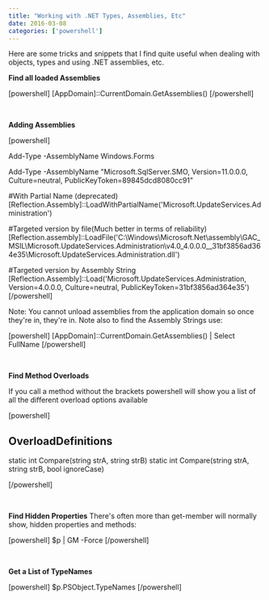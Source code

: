```yaml
---
title: "Working with .NET Types, Assemblies, Etc"
date: 2016-03-08
categories: ['powershell']
---
```


Here are some tricks and snippets that I find quite useful when dealing with objects, types and using .NET assemblies, etc.

<strong>Find all loaded Assemblies</strong>

[powershell]
[AppDomain]::CurrentDomain.GetAssemblies()
[/powershell]

&nbsp;

<strong>Adding Assemblies</strong>

[powershell]

Add-Type -AssemblyName Windows.Forms

Add-Type -AssemblyName "Microsoft.SqlServer.SMO, Version=11.0.0.0, Culture=neutral, PublicKeyToken=89845dcd8080cc91"

#With Partial Name (deprecated) 
[Reflection.Assembly]::LoadWithPartialName('Microsoft.UpdateServices.Administration') 

#Targeted version by file(Much better in terms of reliability) 
[Reflection.assembly]::LoadFile('C:\Windows\Microsoft.Net\assembly\GAC_MSIL\Microsoft.UpdateServices.Administration\v4.0_4.0.0.0__31bf3856ad364e35\Microsoft.UpdateServices.Administration.dll') 

#Targeted version by Assembly String 
[Reflection.Assembly]::Load('Microsoft.UpdateServices.Administration, Version=4.0.0.0, Culture=neutral, PublicKeyToken=31bf3856ad364e35') 
[/powershell]

Note: You cannot unload assemblies from the application domain so once they're in, they're in. Note also to find the Assembly Strings use:

[powershell]
[AppDomain]::CurrentDomain.GetAssemblies() | Select FullName
[/powershell]

&nbsp;

<strong>Find Method Overloads</strong>

If you call a method without the brackets powershell will show you a list of all the different overload options available

[powershell]

[String]::Compare

OverloadDefinitions
-------------------
static int Compare(string strA, string strB)
static int Compare(string strA, string strB, bool ignoreCase)

[/powershell]

&nbsp;

<strong>Find Hidden Properties</strong>
There's often more than get-member will normally show, hidden properties and methods:

[powershell]
$p | GM -Force
[/powershell]

&nbsp;

<strong>Get a List of TypeNames</strong>

[powershell]
$p.PSObject.TypeNames
[/powershell]

